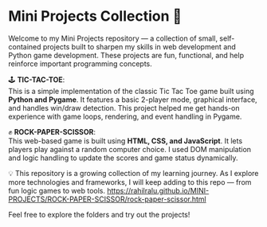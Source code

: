 # Mini Projects Collection 🎯

Welcome to my Mini Projects repository — a collection of small, self-contained projects built to sharpen my skills in web development and Python game development. These projects are fun, functional, and help reinforce important programming concepts.

🕹️ **TIC-TAC-TOE**:  
This is a simple implementation of the classic Tic Tac Toe game built using **Python and Pygame**. It features a basic 2-player mode, graphical interface, and handles win/draw detection. This project helped me get hands-on experience with game loops, rendering, and event handling in Pygame.

✊ **ROCK-PAPER-SCISSOR**:  
This web-based game is built using **HTML, CSS, and JavaScript**. It lets players play against a random computer choice. I used DOM manipulation and logic handling to update the scores and game status dynamically.

💡 This repository is a growing collection of my learning journey. As I explore more technologies and frameworks, I will keep adding to this repo — from fun logic games to web tools.
https://rahilralu.github.io/MINI-PROJECTS/ROCK-PAPER-SCISSOR/rock-paper-scissor.html


Feel free to explore the folders and try out the projects!
